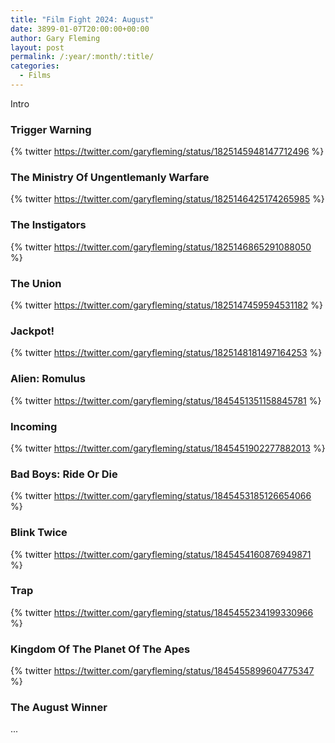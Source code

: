 ```yaml
---
title: "Film Fight 2024: August"
date: 3899-01-07T20:00:00+00:00
author: Gary Fleming
layout: post
permalink: /:year/:month/:title/
categories:
  - Films
---
```


Intro

### Trigger Warning

{% twitter https://twitter.com/garyfleming/status/1825145948147712496 %}

### The Ministry Of Ungentlemanly Warfare

{% twitter https://twitter.com/garyfleming/status/1825146425174265985 %}

### The Instigators

{% twitter https://twitter.com/garyfleming/status/1825146865291088050 %}

### The Union

{% twitter https://twitter.com/garyfleming/status/1825147459594531182 %}

### Jackpot!

{% twitter https://twitter.com/garyfleming/status/1825148181497164253 %}

### Alien: Romulus

{% twitter https://twitter.com/garyfleming/status/1845451351158845781 %}

### Incoming

{% twitter https://twitter.com/garyfleming/status/1845451902277882013 %}

### Bad Boys: Ride Or Die

{% twitter https://twitter.com/garyfleming/status/1845453185126654066 %}

### Blink Twice

{% twitter https://twitter.com/garyfleming/status/1845454160876949871 %}

### Trap

{% twitter https://twitter.com/garyfleming/status/1845455234199330966 %}

### Kingdom Of The Planet Of The Apes

{% twitter https://twitter.com/garyfleming/status/1845455899604775347 %}


### The August Winner

...
